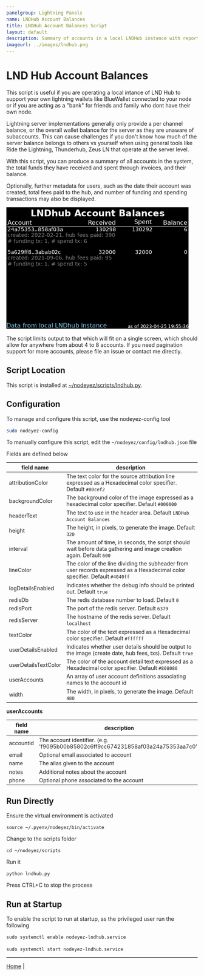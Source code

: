 ```yaml
---
panelgroup: Lightning Panels
name: LNDHub Account Balances
title: LNDHub Account Balances Script
layout: default
description: Summary of accounts in a local LNDHub instance with reporting of receives and spends, balance, and fees the hub has earned per account
imageurl: ../images/lndhub.png
---
```


# LND Hub Account Balances

This script is useful if you are operating a local intance of LND Hub to
support your own lightning wallets like BlueWallet connected to your node
or if you are acting as a "bank" for friends and family who dont have their
own node.  

Lightning server implementations generally only provide a per channel 
balance, or the overall wallet balance for the server as they are
unaware of subaccounts.  This can cause challenges if you don't know how
much of the server balance belongs to others vs yourself when using general
tools like Ride the Lightning, Thunderhub, Zeus LN that operate at the
server level.

With this script, you can produce a summary of all accounts in the system,
the total funds they have received and spent through invoices, and their
balance.

Optionally, further metadata for users, such as the date their account was
created, total fees paid to the hub, and number of funding and spending
transactions may also be displayed.

![sample image of lnd hub](../images/lndhub.png)

The script limits output to that which will fit on a single screen, which
should allow for anywhere from about 4 to 8 accounts.  If you need
pagination support for more accounts, please file an issue or contact
me directly.

## Script Location

This script is installed at
[~/nodeyez/scripts/lndhub.py](../scripts/lndhub.py).

## Configuration

To manage and configure this script, use the nodeyez-config tool

```sh
sudo nodeyez-config
```

To manually configure this script, edit the `~/nodeyez/config/lndhub.json` file

Fields are defined below

| field name | description |
| --- | --- |
| attributionColor | The text color for the source attribution line expressed as a Hexadecimal color specifier. Default `#80cef2` |
| backgroundColor | The background color of the image expressed as a hexadecimal color specifier. Default `#000000` |
| headerText | The text to use in the header area. Default `LNDHub Account Balances` |
| height | The height, in pixels, to generate the image. Default `320` |
| interval | The amount of time, in seconds, the script should wait before data gathering and image creation again. Default `600` |
| lineColor | The color of the line dividing the subheader from user records expressed as a Hexadecimal color specifier. Default `#4040ff` |
| logDetailsEnabled | Indicates whether the debug info should be printed out. Default `true` |
| redisDb | The redis database number to load. Default `0` |
| redisPort | The port of the redis server. Default `6379` |
| redisServer | The hostname of the redis server. Default `localhost` |
| textColor | The color of the text expressed as a Hexadecimal color specifier. Default `#ffffff` |
| userDetailsEnabled | Indicates whether user details should be output to the image (create date, hub fees, txs). Default `true` |
| userDetailsTextColor | The color of the account detail text expressed as a Hexadecimal color specifier. Default `#808080` |
| userAccounts | An array of user account definitions associating names to the account id |
| width | The width, in pixels, to generate the image. Default `480` |

__userAccounts__

| field name | description |
| --- | --- |
| accountid | The account identifier. (e.g. 'f9095b00b85802c6ff9cc674231858af03a24a75353aa7c0') |
| email | Optional email associated to account |
| name | The alias given to the account |
| notes | Additional notes about the account |
| phone | Optional phone associated to the account |

## Run Directly

Ensure the virtual environment is activated
```shell
source ~/.pyenv/nodeyez/bin/activate
```

Change to the scripts folder
```shell
cd ~/nodeyez/scripts
```

Run it
```shell
python lndhub.py
```

Press CTRL+C to stop the process

## Run at Startup

To enable the script to run at startup, as the privileged user run the following

```shell
sudo systemctl enable nodeyez-lndhub.service

sudo systemctl start nodeyez-lndhub.service
```

---

[Home](../) | 